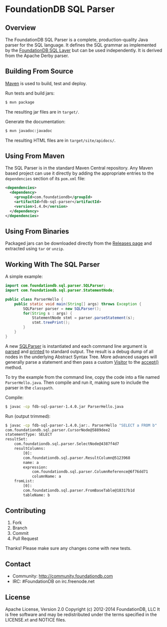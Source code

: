 # FoundationDB SQL Parser

## Overview

The FoundationDB SQL Parser is a complete, production-quality Java parser for
the SQL language. It defines the SQL grammar as implemented by the
[FoundationDB SQL Layer](http://github.com/FoundationDB/sql-layer) but can be
used independently. It is derived from the Apache Derby parser.


## Building From Source

[Maven](http://maven.apache.org) is used to build, test and deploy.

Run tests and build jars:

```sh
$ mvn package
```

The resulting jar files are in `target/`.

Generate the documentation:

```sh
$ mvn javadoc:javadoc
```

The resulting HTML files are in `target/site/apidocs/`.


## Using From Maven

The SQL Parser is in the standard Maven Central repository. Any Maven based
project can use it directly by adding the appropriate entries to the
`dependencies` section of its `pom.xml` file:

```xml
<dependencies>
  <dependency>
    <groupId>com.foundationdb</groupId>
    <artifactId>fdb-sql-parser</artifactId>
    <version>1.4.0</version>
  </dependency>
</dependencies>
```


## Using From Binaries

Packaged jars can be downloaded directly from the
[Releases page](https://github.com/foundationdb/sql-parser/releases)
and extracted using `tar` or `unzip`.


## Working With The SQL Parser

A simple example:

```java
import com.foundationdb.sql.parser.SQLParser;
import com.foundationdb.sql.parser.StatementNode;

public class ParserHello {
    public static void main(String[] args) throws Exception {
        SQLParser parser = new SQLParser();
        for(String s : args) {
            StatementNode stmt = parser.parseStatement(s);
            stmt.treePrint();
        }
    }
}
```

A new [SQLParser](http://foundationdb.github.io/sql-parser/javadoc/com/foundationdb/sql/parser/SQLParser.html)
is instantiated and each command line argument is
[parsed](http://foundationdb.github.io/sql-parser/javadoc/com/foundationdb/sql/parser/SQLParser.html#parseStatement%28java.lang.String%29)
and [printed](http://foundationdb.github.io/sql-parser/javadoc/com/foundationdb/sql/parser/QueryTreeNode.html#treePrint%28%29)
to standard output. The result is a debug dump of all nodes in the underlying Abstract Syntax Tree.
More advanced usages will generally parse a statement and then pass a custom
[Visitor](http://foundationdb.github.io/sql-parser/javadoc/com/foundationdb/sql/parser/Visitor.html) to the
[accept()](http://foundationdb.github.io/sql-parser/javadoc/com/foundationdb/sql/parser/QueryTreeNode.html#accept%28com.foundationdb.sql.parser.Visitor%29) method.

To try the example from the command line, copy the code into a file named
`ParserHello.java`. Then compile and run it, making sure to include the
parser in the `classpath`.

Compile:

```sh
$ javac -cp fdb-sql-parser-1.4.0.jar ParserHello.java
```

Run (output trimmed):

```sh
$ javac -cp fdb-sql-parser-1.4.0.jar:. ParserHello "SELECT a FROM b"
com.foundationdb.sql.parser.CursorNode@5889dee2
statementType: SELECT
resultSet:
    com.foundationdb.sql.parser.SelectNode@4387f4d7
    resultColumns:
        [0]:
        com.foundationdb.sql.parser.ResultColumn@5123968
        name: a
        expression:
            com.foundationdb.sql.parser.ColumnReference@6f76dd71
            columnName: a
    fromList:
        [0]:
        com.foundationdb.sql.parser.FromBaseTable@18317b1d
        tableName: b
```


## Contributing

1. Fork
2. Branch
3. Commit
4. Pull Request

Thanks! Please make sure any changes come with new tests.


## Contact

* Community: http://community.foundationdb.com
* IRC: #FoundationDB on irc.freenode.net


## License

Apache License, Version 2.0
Copyright (c) 2012-2014 FoundationDB, LLC
It is free software and may be redistributed under the terms specified
in the LICENSE.xt and NOTICE files.

